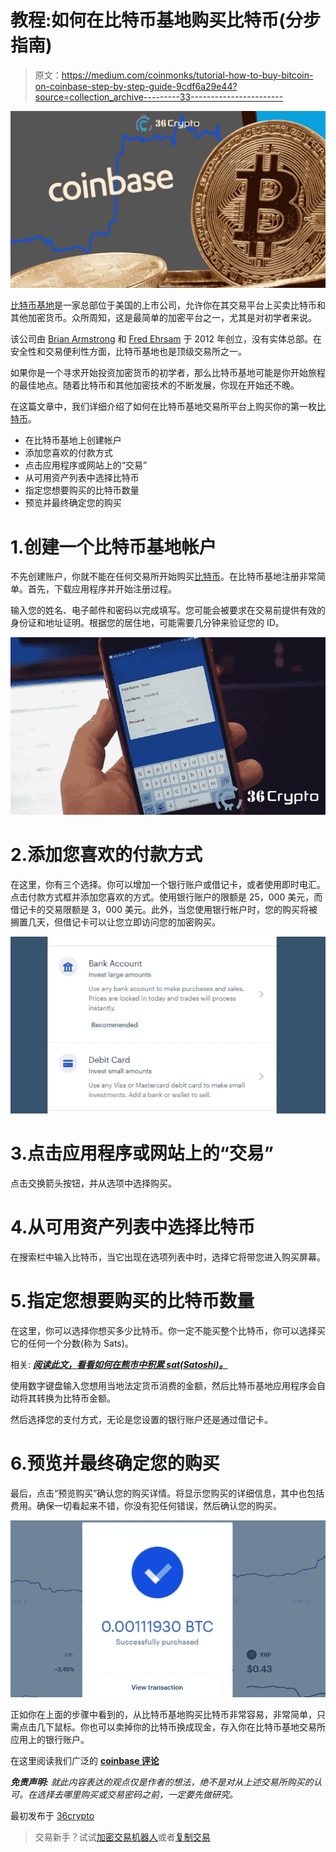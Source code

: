 # 教程:如何在比特币基地购买比特币(分步指南)

> 原文：<https://medium.com/coinmonks/tutorial-how-to-buy-bitcoin-on-coinbase-step-by-step-guide-9cdf6a29e44?source=collection_archive---------33----------------------->

![](img/f1228ae83193f075bd15561eb091f47e.png)

[比特币基地](https://36crypto.com/coinbase-review-2022/)是一家总部位于美国的上市公司，允许你在其交易平台上买卖比特币和其他加密货币。众所周知，这是最简单的加密平台之一，尤其是对初学者来说。

该公司由 [Brian Armstrong](https://www.google.com/search?rlz=1C1RLNS_enNG983NG983&sxsrf=ALiCzsb_5k8lM6QTjPhihKw9eCOZnzGALg:1658916867511&q=Brian+Armstrong&stick=H4sIAAAAAAAAAOPgE-LSz9U3KC8yLswqVOIGsQ0NMszTsk211LOTrfSTSosz81KLi-GM-PyC1KLEksz8PKu0_NK8lNSiRaz8TkWZiXkKjkW5xSVF-XnpO1gZd7EzcTACAMLvV-deAAAA&sa=X&ved=2ahUKEwi89-X06pj5AhWoX_EDHeYSBxsQmxMoAHoFCJsCEAI) 和 [Fred Ehrsam](https://www.google.com/search?rlz=1C1RLNS_enNG983NG983&sxsrf=ALiCzsb_5k8lM6QTjPhihKw9eCOZnzGALg:1658916867511&q=Fred+Ehrsam&stick=H4sIAAAAAAAAAOPgE-LSz9U3KC8yLswqVOIGsQ0NMszTiuK11LOTrfSTSosz81KLi-GM-PyC1KLEksz8PKu0_NK8lNSiRazcbkWpKQquGUXFibk7WBl3sTNxMAIAmof1jVoAAAA&sa=X&ved=2ahUKEwi89-X06pj5AhWoX_EDHeYSBxsQmxMoAXoFCJsCEAM) 于 2012 年创立，没有实体总部。在安全性和交易便利性方面，比特币基地也是顶级交易所之一。

如果你是一个寻求开始投资加密货币的初学者，那么比特币基地可能是你开始旅程的最佳地点。随着比特币和其他加密技术的不断发展，你现在开始还不晚。

在这篇文章中，我们详细介绍了如何在比特币基地交易所平台上购买你的第一枚[比特币](https://36crypto.com/what-is-bitcoin-and-why-is-it-valuable/)。

*   在比特币基地上创建帐户
*   添加您喜欢的付款方式
*   点击应用程序或网站上的“交易”
*   从可用资产列表中选择比特币
*   指定您想要购买的比特币数量
*   预览并最终确定您的购买

# 1.创建一个比特币基地帐户

不先创建账户，你就不能在任何交易所开始购买[比特币](https://36crypto.com/what-is-bitcoin-and-why-is-it-valuable/)。在比特币基地注册非常简单。首先，下载应用程序并开始注册过程。

输入您的姓名、电子邮件和密码以完成填写。您可能会被要求在交易前提供有效的身份证和地址证明。根据您的居住地，可能需要几分钟来验证您的 ID。

![](img/2e897fe8ad091acc47a1e717a5678db4.png)

# 2.添加您喜欢的付款方式

在这里，你有三个选择。你可以增加一个银行账户或借记卡，或者使用即时电汇。点击付款方式框并添加您喜欢的方式。使用银行账户的限额是 25，000 美元，而借记卡的交易限额是 3，000 美元。此外，当您使用银行帐户时，您的购买将被搁置几天，但借记卡可以让您立即访问您的加密购买。

![](img/581714ca7c8e18fa3d0e1e80ec599e8a.png)

# 3.点击应用程序或网站上的“交易”

点击交换箭头按钮，并从选项中选择购买。

# 4.从可用资产列表中选择比特币

在搜索栏中输入比特币，当它出现在选项列表中时，选择它将带您进入购买屏幕。

# 5.指定您想要购买的比特币数量

在这里，你可以选择你想买多少比特币。你一定不能买整个比特币，你可以选择买它的任何一个分数(称为 Sats)。

相关: [***阅读此文，看看如何在熊市中积累 sat(Satoshi)。***](https://36crypto.com/3-ways-to-take-advantage-of-the-bitcoin-bear-market/)

使用数字键盘输入您想用当地法定货币消费的金额，然后比特币基地应用程序会自动将其转换为比特币金额。

然后选择您的支付方式，无论是您设置的银行账户还是通过借记卡。

# 6.预览并最终确定您的购买

最后，点击“预览购买”确认您的购买详情。将显示您购买的详细信息，其中也包括费用。确保一切看起来不错，你没有犯任何错误，然后确认您的购买。

![](img/b72687f170c015c92392426697787d8b.png)

正如你在上面的步骤中看到的，从比特币基地购买比特币非常容易，非常简单，只需点击几下鼠标。你也可以卖掉你的比特币换成现金，存入你在比特币基地交易所应用上的银行账户。

在这里阅读我们广泛的 [**coinbase 评论**](https://36crypto.com/coinbase-review-2022/)

***免责声明:*** *就此内容表达的观点仅是作者的想法，绝不是对从上述交易所购买的认可。在选择去哪里购买或交易密码之前，一定要先做研究。*

最初发布于 [36crypto](https://36crypto.com/tutorial-how-to-buy-bitcoin-on-coinbase-step-by-step-guide/)

> 交易新手？试试[加密交易机器人](/coinmonks/crypto-trading-bot-c2ffce8acb2a)或者[复制交易](/coinmonks/top-10-crypto-copy-trading-platforms-for-beginners-d0c37c7d698c)
